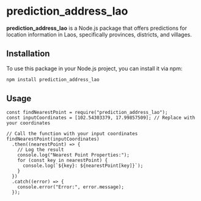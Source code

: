 # prediction_address_lao

**prediction_address_lao** is a Node.js package that offers predictions for location information in Laos, specifically provinces, districts, and villages.

## Installation

To use this package in your Node.js project, you can install it via npm:

```bash
npm install prediction_address_lao
```


## Usage
```
const findNearestPoint = require("prediction_address_lao");
const inputCoordinates = [102.54303379, 17.99857509]; // Replace with your coordinates

// Call the function with your input coordinates
findNearestPoint(inputCoordinates)
  .then((nearestPoint) => {
    // Log the result
    console.log("Nearest Point Properties:");
    for (const key in nearestPoint) {
      console.log(`${key}: ${nearestPoint[key]}`);
    }
  })
  .catch((error) => {
    console.error("Error:", error.message);
  });


```
